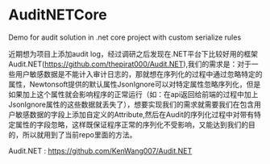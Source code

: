 # AuditNETCore
Demo for audit solution in .net core project with custom serialize rules

近期想为项目上添加audit log，经过调研之后发现在.NET平台下比较好用的框架Audit.NET(https://github.com/thepirat000/Audit.NET),我们的需求是：对于一些用户敏感数据是不能计入审计日志的，那就想在序列化的过程中通过忽略特定的属性，Newtonsoft提供的默认属性JsonIgnore可以对特定属性忽略序列化，但是如果加上这个属性就会影响程序的正常运行（如：在api返回给前端的过程中加上JsonIgnore属性的这些数据就丢失了），想要实现我们的需求就需要我们在包含用户敏感数据的字段上添加自定义的Attribute,然后在Audit的序列化过程中对带有特定属性的字段忽略，这样既保证程序正常的序列化不受影响，又能达到我们的目的，所以就用到了当前repo里面的方法。

Audit.NET : https://github.com/KenWang007/Audit.NET
